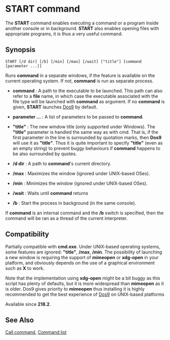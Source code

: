 # START command #

The **START** command enables executing a command or a program inside another 
console or in background. **START** also enables opening files with 
appropriate programs, it is thus a very useful command.

## Synopsis ##

    START [/d dir] [/b] [/min] [/max] [/wait] ["title"] [command [parameter ...]]

Runs **command** in a separate windows, if the feature is available on the 
current operating system. If not, **command** is run as separate process.

* **command** : A path to the executable to be launched. This path can also 
  refer to a **file** name, in which case the executable associated with the 
  file type will be launched with **command** as argument. If no **command** 
  is given, **START** launches [Dos9](dos9) by default.

* **parameter ...** : A list of parameters to be passed to **command**.

* **"title"** : The new window title \(only supported under Windows\). The 
  **"title"** parameter is handled the same way as with cmd. That is, if the 
  first parameter in the line is surrounded by quotation marks, then **Dos9** 
  will use it as **"title"**. Thus it is quite important to specify 
  **"title"** \(even as an empty string\) to prevent buggy behaviours if 
  **command** happens to be also surrounded by quotes.

* **/d dir** : A path to **command**'s current directory.

* **/max** : Maximizes the window \(ignored under UNIX-based OSes\).

* **/min** : Minimizes the window \(ignored under UNIX-based OSes\).

* **/wait** : Waits until **command** returns

* **/b** : Start the process in background \(in the same console\).

If **command** is an internal command and the **/b** switch is specified, then 
the command will be ran as a thread of the current interpreter.

## Compatibility ##

Partially compatible with **cmd.exe**. Under UNIX-based operating systems, 
some features are ignored: **"title"**, **/max**, **/min**. The possibility of 
launching a new window is requiring the support of **mimeopen** or 
**xdg-open** in your platform, and obviously depends on the use of a graphical 
environment such as **X** to work.

Note that the implementation using **xdg-open** might be a bit buggy as this 
script has plenty of defaults, but it is more widespread than **mimeopen** as 
it is older. Dos9 gives priority to **mimeopen** thus installing it is highly 
recommended to get the best experience of [Dos9](dos9) on UNIX-based platforms

Available since **218.2**.

## See Also ##

[Call command](call), [Command list](commands) 

